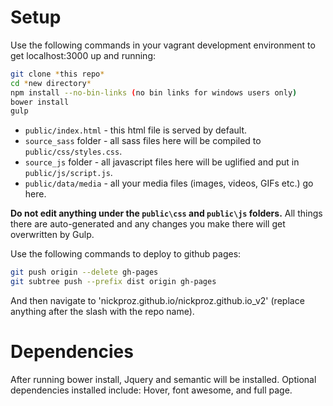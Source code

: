 # Setup

Use the following commands in your vagrant development environment to get localhost:3000 up and running:
```bash
git clone *this repo*
cd *new directory*
npm install --no-bin-links (no bin links for windows users only)
bower install
gulp
```

- `public/index.html` - this html file is served by default.
- `source_sass` folder - all sass files here will be compiled to `public/css/styles.css`.
- `source_js` folder - all javascript files here will be uglified and put in `public/js/script.js`.
- `public/data/media` - all your media files (images, videos, GIFs etc.) go here.

**Do not edit anything under the `public\css` and `public\js` folders.** All things there are auto-generated and any changes you make there will get overwritten by Gulp.

Use the following commands to deploy to github pages:
```bash
git push origin --delete gh-pages
git subtree push --prefix dist origin gh-pages
```
And then navigate to 'nickproz.github.io/nickproz.github.io_v2' (replace anything after the slash with the repo name).

# Dependencies

After running bower install, Jquery and semantic will be installed.
Optional dependencies installed include: Hover, font awesome, and full page.
